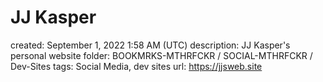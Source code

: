 # JJ Kasper

created: September 1, 2022 1:58 AM (UTC)
description: JJ Kasper's personal website
folder: BOOKMRKS-MTHRFCKR / SOCIAL-MTHRFCKR / Dev-Sites
tags: Social Media, dev sites
url: https://jjsweb.site